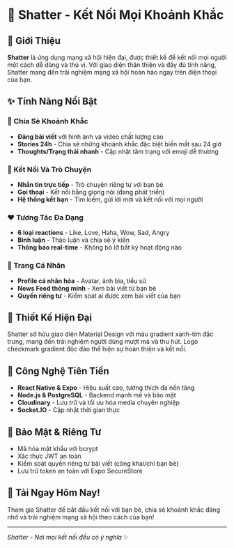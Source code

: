 # 📱 Shatter - Kết Nối Mọi Khoảnh Khắc

## 🌟 Giới Thiệu

**Shatter** là ứng dụng mạng xã hội hiện đại, được thiết kế để kết nối mọi người một cách dễ dàng và thú vị. Với giao diện thân thiện và đầy đủ tính năng, Shatter mang đến trải nghiệm mạng xã hội hoàn hảo ngay trên điện thoại của bạn.

## ✨ Tính Năng Nổi Bật

### 📝 Chia Sẻ Khoảnh Khắc
- **Đăng bài viết** với hình ảnh và video chất lượng cao
- **Stories 24h** - Chia sẻ những khoảnh khắc đặc biệt biến mất sau 24 giờ
- **Thoughts/Trạng thái nhanh** - Cập nhật tâm trạng với emoji dễ thương

### 💬 Kết Nối Và Trò Chuyện
- **Nhắn tin trực tiếp** - Trò chuyện riêng tư với bạn bè
- **Gọi thoại** - Kết nối bằng giọng nói (đang phát triển)
- **Hệ thống kết bạn** - Tìm kiếm, gửi lời mời và kết nối với mọi người

### ❤️ Tương Tác Đa Dạng
- **6 loại reactions** - Like, Love, Haha, Wow, Sad, Angry
- **Bình luận** - Thảo luận và chia sẻ ý kiến
- **Thông báo real-time** - Không bỏ lỡ bất kỳ hoạt động nào

### 👤 Trang Cá Nhân
- **Profile cá nhân hóa** - Avatar, ảnh bìa, tiểu sử
- **News Feed thông minh** - Xem bài viết từ bạn bè
- **Quyền riêng tư** - Kiểm soát ai được xem bài viết của bạn

## 🎨 Thiết Kế Hiện Đại

Shatter sở hữu giao diện Material Design với màu gradient xanh-tím đặc trưng, mang đến trải nghiệm người dùng mượt mà và thu hút. Logo checkmark gradient độc đáo thể hiện sự hoàn thiện và kết nối.

## 🚀 Công Nghệ Tiên Tiến

- **React Native & Expo** - Hiệu suất cao, tương thích đa nền tảng
- **Node.js & PostgreSQL** - Backend mạnh mẽ và bảo mật
- **Cloudinary** - Lưu trữ và tối ưu hóa media chuyên nghiệp
- **Socket.IO** - Cập nhật thời gian thực

## 🔐 Bảo Mật & Riêng Tư

- Mã hóa mật khẩu với bcrypt
- Xác thực JWT an toàn
- Kiểm soát quyền riêng tư bài viết (công khai/chỉ bạn bè)
- Lưu trữ token an toàn với Expo SecureStore

## 📲 Tải Ngay Hôm Nay!

Tham gia Shatter để bắt đầu kết nối với bạn bè, chia sẻ khoảnh khắc đáng nhớ và trải nghiệm mạng xã hội theo cách của bạn!

---

*Shatter - Nơi mọi kết nối đều có ý nghĩa* ✨
